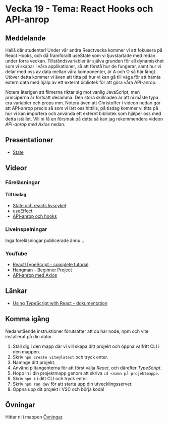 # Vecka 19 - Tema: React Hooks och API-anrop

## Meddelande
Hallå där studenter! Under vår andra Reactvecka kommer vi att fokusera på React Hooks, och då framförallt useState som vi tjuvstartade med redan under förra veckan. Tillståndsvariabler är själva grunden för all dynamiskhet som vi skapar i våra applikationer, så att förstå hur de fungerar, samt hur vi delar med oss av data mellan våra komponenter, är A och O så här långt. Utöver detta kommer vi även att titta på hur vi kan gå till väga för att hämta extern data med hjälp av ett externt bibliotek för att göra våra API-anrop.

Notera återigen att filmerna riktar sig mot vanlig JavaScript, men principerna är fortsatt desamma. Den stora skillnaden är att ni måste typa era variabler och props mm. Notera även att Christoffer i videon nedan gör att API-anrop precis så som vi lärt oss hittills, på tisdag kommer vi titta på hur vi kan importera och använda ett externt bibliotek som hjälper oss med detta istället. Vill ni få en försmak på detta så kan jag rekommendera videon *API-anrop med Axios* nedan.

## Presentationer
- [State](https://docs.google.com/presentation/d/16eAZ9tNfJPZMZjbe5FVVC75icgbYzMYl/edit?usp=sharing&ouid=117251319654116712560&rtpof=true&sd=true)

## Videor

### Föreläsningar 

#### Till tisdag
- [State och reacts livscykel](https://vimeo.com/653010766/e5844f3234?share=copy)
- [useEffect](https://vimeo.com/653010800/535ef61a52?share=copy)
- [API-anrop och hooks](https://vimeo.com/653010832/af4b2dc429?share=copy)


### Liveinspelningar
Inga föreläsningar publicerade ännu... 

### YouTube
- [React/TypeScript - complete tutorial](https://www.youtube.com/watch?v=TPACABQTHvM)
- [Hangman - Beginner Project](https://www.youtube.com/watch?v=-ONUyenGnWw)
- [API-anrop med Axios](https://www.youtube.com/watch?v=_8YaUjcL0sw)

## Länkar 
- [Using TypeScript with React - dokumentation](https://react.dev/learn/typescript)

## Komma igång
Nedanstående instruktioner förutsätter att du har node, npm och vite installerat på din dator.
1. Ställ dig i den mapp där vi vill skapa ditt projekt och öppna valfritt CLI i den mappen.
2. Skriv ```npm create vite@latest``` och tryck enter.
3. Namnge ditt projekt.
4. Använd piltangenterna för att först välja *React*, och därefter *TypeScript*.
5. Hopp in i din projektmapp genom att skriva ```cd <namn på projektmapp>```.
6. Skriv ```npm i``` i ditt CLI och tryck enter.
7. Skriv ```npm run dev``` för att starta upp din utvecklingsserver.
8. Öppna upp dit projekt i VSC och börja koda!
 
## Övningar
Hittar ni i mappen [Övningar](./Övningar/).